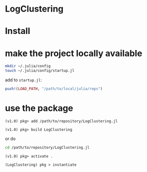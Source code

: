 # LogClustering

# Install

# make the project locally available

```sh
mkdir ~/.julia/config
touch ~/.julia/config/startup.jl
```

add to `startup.jl`:
```julia
push!(LOAD_PATH, "/path/to/local/julia/reps")
```

# use the package

```pkg
(v1.0) pkg> add /path/to/repository/LogClustering.jl

(v1.0) pkg> build LogClustering
```

or do

```sh
cd /path/to/repository/LogClustering.jl
```

```pkg
(v1.0) pkg> activate .

(LogClustering) pkg > instantiate
```
